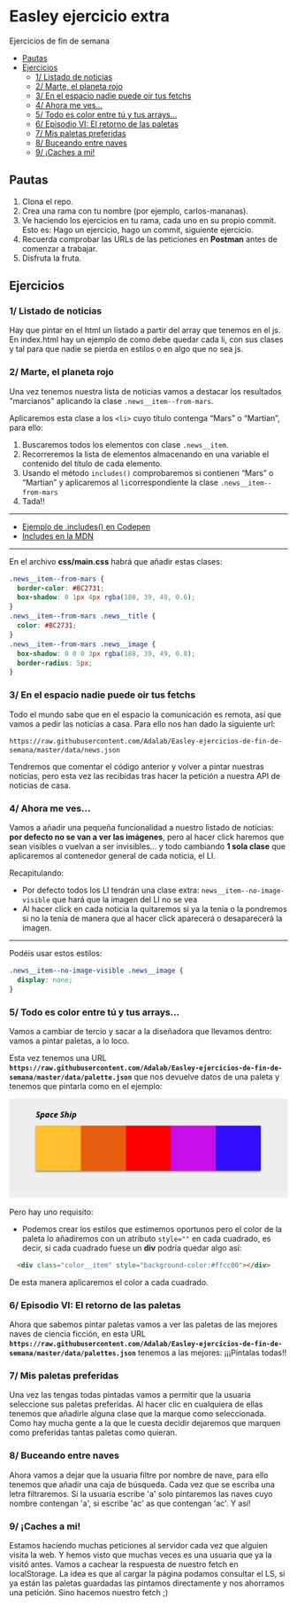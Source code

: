 # Easley ejercicio extra
Ejercicios de fin de semana

<!-- TOC depthFrom:2 -->

- [Pautas](#pautas)
- [Ejercicios](#ejercicios)
  - [1/ Listado de noticias](#1-listado-de-noticias)
  - [2/ Marte, el planeta rojo](#2-marte-el-planeta-rojo)
  - [3/ En el espacio nadie puede oir tus fetchs](#3-en-el-espacio-nadie-puede-oir-tus-fetchs)
  - [4/ Ahora me ves...](#4-ahora-me-ves)
  - [5/ Todo es color entre tú y tus arrays...](#5-todo-es-color-entre-tú-y-tus-arrays)
  - [6/ Episodio VI: El retorno de las paletas](#6-episodio-vi-el-retorno-de-las-paletas)
  - [7/ Mis paletas preferidas](#7-mis-paletas-preferidas)
  - [8/ Buceando entre naves](#8-buceando-entre-naves)
  - [9/ ¡Caches a mi!](#9-¡caches-a-mi)

<!-- /TOC -->

## Pautas
1. Clona el repo.
2. Crea una rama con tu nombre (por ejemplo, carlos-mananas).
3. Ve haciendo los ejercicios en tu rama, cada uno en su propio commit. Esto es: Hago un ejercicio, hago un commit, siguiente ejercicio.
4. Recuerda comprobar las URLs de las peticiones en **Postman** antes de comenzar a trabajar.
5. Disfruta la fruta.


## Ejercicios

### 1/ Listado de noticias
Hay que pintar en el html un listado a partir del array que tenemos en el js.
En index.html hay un ejemplo de como debe quedar cada li, con sus clases y tal para que nadie se pierda en estilos o en algo que no sea js.

### 2/ Marte, el planeta rojo
Una vez tenemos nuestra lista de noticias vamos a destacar los resultados "marcianos" aplicando la clase `.news__item--from-mars`.

Aplicaremos esta clase a los `<li>` cuyo título contenga “Mars” o “Martian”, para ello:
1. Buscaremos todos los elementos con clase `.news__item`.
2. Recorreremos la lista de elementos almacenando en una variable el contenido del título de cada elemento.
3. Usando el método `includes()` comprobaremos si contienen “Mars” o “Martian” y aplicaremos al `li`correspondiente la clase `.news__item--from-mars`
4. Tada!!

***

* [Ejemplo de .includes() en Codepen](https://codepen.io/adalab/pen/WKoLGJ?editors=1111)
* [Includes en la MDN](https://developer.mozilla.org/en-US/docs/Web/JavaScript/Reference/Global_Objects/String/includes)

***

En el archivo **css/main.css** habrá que añadir estas clases:
```css
.news__item--from-mars {
  border-color: #BC2731;
  box-shadow: 0 1px 4px rgba(188, 39, 49, 0.6);
}
.news__item--from-mars .news__title {
  color: #BC2731;
}
.news__item--from-mars .news__image {
  box-shadow: 0 0 0 3px rgba(188, 39, 49, 0.8);
  border-radius: 5px;
}
```

### 3/ En el espacio nadie puede oir tus fetchs
Todo el mundo sabe que en el espacio la comunicación es remota, así que vamos a pedir las noticias a casa. Para ello nos han dado la siguiente url:
```
https://raw.githubusercontent.com/Adalab/Easley-ejercicios-de-fin-de-semana/master/data/news.json
```
Tendremos que comentar el código anterior y volver a pintar nuestras noticias, pero esta vez las recibidas tras hacer la petición a nuestra API de noticias de casa.

### 4/ Ahora me ves...
Vamos a añadir una pequeña funcionalidad a nuestro listado de noticias: **por defecto no se van a ver las imágenes**, pero al hacer click haremos que sean visibles o vuelvan a ser invisibles... y todo cambiando **1 sola clase** que aplicaremos al contenedor general de cada noticia, el LI.

Recapitulando:
- Por defecto todos los LI tendrán una clase extra: `news__item--no-image-visible` que hará que la imagen del LI no se vea
- Al hacer click en cada noticia la quitaremos si ya la tenía o la pondremos si no la tenía de manera que al hacer click aparecerá o desaparecerá la imagen.

***

Podéis usar estos estilos:
```css
.news__item--no-image-visible .news__image {
  display: none;
}
```

### 5/ Todo es color entre tú y tus arrays...
Vamos a cambiar de tercio y sacar a la diseñadora que llevamos dentro: vamos a pintar paletas, a lo loco.

Esta vez tenemos una URL **`https://raw.githubusercontent.com/Adalab/Easley-ejercicios-de-fin-de-semana/master/data/palette.json`** que nos devuelve datos de una paleta y tenemos que pintarla como en el ejemplo:

![Propuesta de diseño](assets/images/paleta.png)

Pero hay uno requisito:
* Podemos crear los estilos que estimemos oportunos pero el color de la paleta lo añadiremos con un atributo `style=""` en cada cuadrado, es decir, si cada cuadrado fuese un **div** podría quedar algo así:

```html
  <div class="color__item" style="background-color:#ffcc00"></div>
```
De esta manera aplicaremos el color a cada cuadrado.

### 6/ Episodio VI: El retorno de las paletas
Ahora que sabemos pintar paletas vamos a ver las paletas de las mejores naves de ciencia ficción, en esta URL **`https://raw.githubusercontent.com/Adalab/Easley-ejercicios-de-fin-de-semana/master/data/palettes.json`** tenemos a las mejores: ¡¡¡Píntalas todas!!

### 7/ Mis paletas preferidas
Una vez las tengas todas pintadas vamos a permitir que la usuaria seleccione sus paletas preferidas. Al hacer clic en cualquiera de ellas tenemos que añadirle alguna clase que la marque como seleccionada. Como hay mucha gente a la que le cuesta decidir dejaremos que marquen como preferidas tantas paletas como quieran.

### 8/ Buceando entre naves
Ahora vamos a dejar que la usuaria filtre por nombre de nave, para ello tenemos que añadir una caja de búsqueda. Cada vez que se escriba una letra filtraremos. Si la usuaria escribe 'a' solo pintaremos las naves cuyo nombre contengan 'a', si escribe 'ac' as que contengan 'ac'. Y así!

### 9/ ¡Caches a mi!
Estamos haciendo muchas peticiones al servidor cada vez que alguien visita la web. Y hemos visto que muchas veces es una usuaria que ya la visitó antes. Vamos a cachear la respuesta de nuestro fetch en localStorage.
La idea es que al cargar la página podamos consultar el LS, si ya están las paletas guardadas las pintamos directamente y nos ahorramos una petición. Sino hacemos nuestro fetch ;)



